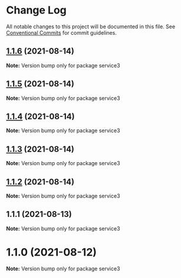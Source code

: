 # Change Log

All notable changes to this project will be documented in this file.
See [Conventional Commits](https://conventionalcommits.org) for commit guidelines.

## [1.1.6](https://github.com/yurikrupnik/mussia8/compare/service3@1.1.5...service3@1.1.6) (2021-08-14)

**Note:** Version bump only for package service3





## [1.1.5](https://github.com/yurikrupnik/mussia8/compare/service3@1.1.4...service3@1.1.5) (2021-08-14)

**Note:** Version bump only for package service3





## [1.1.4](https://github.com/yurikrupnik/mussia8/compare/service3@1.1.3...service3@1.1.4) (2021-08-14)

**Note:** Version bump only for package service3





## [1.1.3](https://github.com/yurikrupnik/mussia8/compare/service3@1.1.2...service3@1.1.3) (2021-08-14)

**Note:** Version bump only for package service3





## [1.1.2](https://github.com/yurikrupnik/mussia8/compare/service3@1.1.1...service3@1.1.2) (2021-08-14)

**Note:** Version bump only for package service3





## 1.1.1 (2021-08-13)

**Note:** Version bump only for package service3





# 1.1.0 (2021-08-12)

**Note:** Version bump only for package service3
